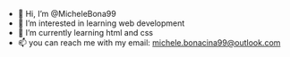 - 👋 Hi, I’m @MicheleBona99
- 👀 I’m interested in learning web development
- 🌱 I’m currently learning html and css
- 📫 you can reach me with my email: michele.bonacina99@outlook.com

